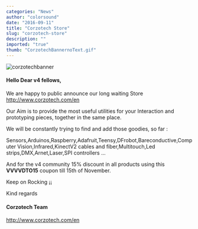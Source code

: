 ```yaml
---
categories: "News"
author: "colorsound"
date: "2016-09-11"
title: "Corzotech Store"
slug: "corzotech-store"
description: ""
imported: "true"
thumb: "CorzotechBannernoText.gif"
---
```



![corzotechbanner](CorzotechBannernoText.gif) 


#### Hello Dear v4 fellows,
We are happy to public announce our long waiting Store http://www.corzotech.com/en

Our Aim is to provide the most useful utilities for your Interaction and prototyping pieces, together in the same place.

We will be constantly trying to find and add those goodies, so far :

Sensors,Arduinos,Raspberry,Adafruit,Teensy,DFrobot,Bareconductive,Computer Vision,Infrared,KinectV2 cables and fiber,Multitouch,Led strips,DMX,Arnet,Laser,SPI controllers ... 

And for the v4 community 15% discount in all products using this **VVVVDTO15** coupon till 15th of November.

Keep on Rocking ¡¡ 

Kind regards

#### Corzotech Team
http://www.corzotech.com/en

